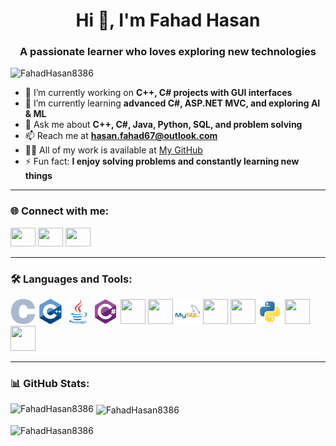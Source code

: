 <h1 align="center">Hi 👋, I'm Fahad Hasan</h1>

<h3 align="center">A passionate learner who loves exploring new technologies</h3>

<p align="left">
  <img src="https://komarev.com/ghpvc/?username=FahadHasan8386&label=Profile%20views&color=0e75b6&style=flat" alt="FahadHasan8386" />
</p>

- 🔭 I’m currently working on **C++, C# projects with GUI interfaces**
- 🌱 I’m currently learning **advanced C#, ASP.NET MVC, and exploring AI & ML**
- 💬 Ask me about **C++, C#, Java, Python, SQL, and problem solving**
- 📫 Reach me at **hasan.fahad67@outlook.com**
- 👨‍💻 All of my work is available at [My GitHub](https://github.com/FahadHasan8386)
- ⚡ Fun fact: **I enjoy solving problems and constantly learning new things**

---

<h3 align="left">🌐 Connect with me:</h3>
<p align="left">
  <a href="https://www.linkedin.com/in/fahad-hasan-2969a3282/" target="_blank"><img src="https://raw.githubusercontent.com/rahuldkjain/github-profile-readme-generator/master/src/images/icons/Social/linked-in-alt.svg" height="30" width="40"/></a>
  <a href="(https://codeforces.com/profile/fahadhasan)" target="_blank"><img src="https://cdn.jsdelivr.net/gh/devicons/devicon/icons/codeforces/codeforces-plain.svg" height="30" width="40"/></a>
  <a href="https://leetcode.com/u/FahadHasan8386/" target="_blank"><img src="https://cdn.jsdelivr.net/gh/devicons/devicon/icons/leetcode/leetcode-original.svg" height="30" width="40"/></a>
</p>

---

<h3 align="left">🛠 Languages and Tools:</h3>
<p align="left">
  <a href="https://www.cprogramming.com/" target="_blank"><img src="https://raw.githubusercontent.com/devicons/devicon/master/icons/c/c-original.svg" width="40" height="40"/></a>
  <a href="https://www.w3schools.com/cpp/" target="_blank"><img src="https://raw.githubusercontent.com/devicons/devicon/master/icons/cplusplus/cplusplus-original.svg" width="40" height="40"/></a>
  <a href="https://www.java.com" target="_blank"><img src="https://raw.githubusercontent.com/devicons/devicon/master/icons/java/java-original.svg" width="40" height="40"/></a>
  <a href="https://learn.microsoft.com/en-us/dotnet/csharp/" target="_blank"><img src="https://raw.githubusercontent.com/devicons/devicon/master/icons/csharp/csharp-original.svg" width="40" height="40"/></a>
  <a href="https://dotnet.microsoft.com/" target="_blank"><img src="https://cdn.jsdelivr.net/gh/devicons/devicon/icons/dot-net/dot-net-original.svg" width="40" height="40"/></a>
  <a href="https://dotnet.microsoft.com/apps/aspnet" target="_blank"><img src="https://cdn.jsdelivr.net/gh/devicons/devicon/icons/dot-net/dot-net-plain.svg" width="40" height="40"/></a>
  <a href="https://www.mysql.com/" target="_blank"><img src="https://raw.githubusercontent.com/devicons/devicon/master/icons/mysql/mysql-original-wordmark.svg" width="40" height="40"/></a>
  <a href="https://www.oracle.com/" target="_blank"><img src="https://cdn.jsdelivr.net/gh/devicons/devicon/icons/oracle/oracle-original.svg" width="40" height="40"/></a>
  <a href="https://www.arduino.cc/" target="_blank"><img src="https://cdn.jsdelivr.net/gh/devicons/devicon/icons/arduino/arduino-original.svg" width="40" height="40"/></a>
  <a href="https://www.python.org/" target="_blank"><img src="https://raw.githubusercontent.com/devicons/devicon/master/icons/python/python-original.svg" width="40" height="40"/></a>
  <a href="https://spring.io/projects/spring-mvc" target="_blank"><img src="https://cdn.jsdelivr.net/gh/devicons/devicon/icons/spring/spring-original.svg" width="40" height="40"/></a>
  <a href="https://en.wikipedia.org/wiki/Artificial_intelligence" target="_blank"><img src="https://cdn.jsdelivr.net/gh/devicons/devicon/icons/tensorflow/tensorflow-original.svg" width="40" height="40"/></a>
</p>

---

<h3 align="left">📊 GitHub Stats:</h3>
<p>
  <img align="left" src="https://github-readme-stats.vercel.app/api/top-langs?username=FahadHasan8386&show_icons=true&locale=en&layout=compact&theme=radical" alt="FahadHasan8386"/>
</p>
<p>
  &nbsp;<img align="center" src="https://github-readme-stats.vercel.app/api?username=FahadHasan8386&show_icons=true&locale=en&theme=radical" alt="FahadHasan8386"/>
</p>
<p>
  <img align="center" src="https://github-readme-streak-stats.herokuapp.com/?user=FahadHasan8386&theme=radical" alt="FahadHasan8386"/>
</p>
